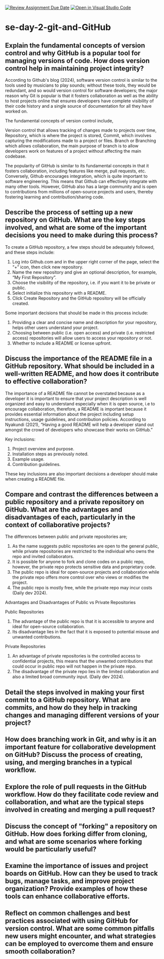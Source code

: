 [![Review Assignment Due Date](https://classroom.github.com/assets/deadline-readme-button-22041afd0340ce965d47ae6ef1cefeee28c7c493a6346c4f15d667ab976d596c.svg)](https://classroom.github.com/a/8wgCKhpZ)
[![Open in Visual Studio Code](https://classroom.github.com/assets/open-in-vscode-2e0aaae1b6195c2367325f4f02e2d04e9abb55f0b24a779b69b11b9e10269abc.svg)](https://classroom.github.com/online_ide?assignment_repo_id=15585004&assignment_repo_type=AssignmentRepo)
# se-day-2-git-and-GitHub
## Explain the fundamental concepts of version control and why GitHub is a popular tool for managing versions of code. How does version control help in maintaining project integrity?


According to Github's blog (2024), software version control is similar to the tools used by musicians to play sounds; without these tools, they would be redundant, and so would version control for software developers; the major reason why Git is popular is that it fosters collaboration as well as the ability to host projects online that ensures developers have complete visibility of their code history and a single source of documentation for all they have worked on.

The fundamental concepts of version control include, 

Version control that allows tracking of changes made to projects over time, 
Repository, which is where the project is stored, 
Commit, which involves capturing the modifications made to a project or files.
Branch or Branching which allows collaboration, the main purpose of branch is to allow developers work on features of a project without affecting the main codebase.


The popularity of GitHub is similar to its fundamental concepts in that it fosters collaboration, including features like merge, pull requests, etc. Conversely, Github encourages integration, which is quite important to software engineering. This means that Github can effectively integrate with many other tools. However, GitHub also has a large community and is open to contributions from millions of open-source projects and users, thereby fostering learning and contribution/sharing code.


## Describe the process of setting up a new repository on GitHub. What are the key steps involved, and what are some of the important decisions you need to make during this process?

To create a GitHub repository, a few steps should be adequately followed, and these steps include:

1. Log into Github.com and in the upper right corner of the page, select the “+” icon, then click new repository.
2. Name the new repository and give an optional description, for example, “My First Repository”.
3. Choose the visibility of the repository, i.e. if you want it to be private or public.
4. Select initialize this repository with a README.
5. Click Create Repository and the GitHub repository will be officially created.
   
Some important decisions that should be made in this process include:

1. Providing a clear and concise name and description for your repository, helps other users understand your project.
2. Choosing between public (i.e. open access) and private (i.e. restricted access) repositories will allow users to access your repository or not.
3. Whether to include a README or license upfront.



## Discuss the importance of the README file in a GitHub repository. What should be included in a well-written README, and how does it contribute to effective collaboration?


The importance of a README file cannot be overstated because as a developer it is important to ensure that your project description is well organized and easy to understand especially when it is open source, i.e to encourage collaboration, therefore, a README is important because it provides essential information about the project including setup instructions, usage guidelines, and contribution policies. According to Nyakundi (2021), “Having a good README will help a developer stand out amongst the crowd of developers who showcase their works on GitHub.”

Key inclusions:
1. Project overview and purpose.
2. Installation steps as previously noted.
3. Example usage.
4. Contribution guidelines.
   
These key inclusions are also important decisions a developer should make when creating a README file.


## Compare and contrast the differences between a public repository and a private repository on GitHub. What are the advantages and disadvantages of each, particularly in the context of collaborative projects?


The differences between public and private repositories are;

1. As the name suggests public repositories are open to the general public, while private repositories are restricted to the individual who owns the repo and invited collaborators. 
2. It is possible for anyone to fork and clone codes on a public repo, however, the private repo protects sensitive data and proprietary code.
3. The public repo is ideal for open-source projects and collaboration while the private repo offers more control over who views or modifies the project.
4. The public repo is mostly free, while the private repo may incur costs (Daily dev 2024).

Advantages and Disadvantages of Public vs Private Repositories

Public Repositories

1. The advantage of the public repo is that it is accessible to anyone and ideal for open-source collaboration.
2. Its disadvantage lies in the fact that it is exposed to potential misuse and unwanted contributions.

Private Repositories

1. An advantage of private repositories is the controlled access to confidential projects, this means that the unwanted contributions that could occur in public repo will not happen in the private repo.
2. The disadvantage of the private repo lies in the limited collaboration and also a limited broad community input. (Daily dev 2024).


## Detail the steps involved in making your first commit to a GitHub repository. What are commits, and how do they help in tracking changes and managing different versions of your project?



## How does branching work in Git, and why is it an important feature for collaborative development on GitHub? Discuss the process of creating, using, and merging branches in a typical workflow.



## Explore the role of pull requests in the GitHub workflow. How do they facilitate code review and collaboration, and what are the typical steps involved in creating and merging a pull request?



## Discuss the concept of "forking" a repository on GitHub. How does forking differ from cloning, and what are some scenarios where forking would be particularly useful?



## Examine the importance of issues and project boards on GitHub. How can they be used to track bugs, manage tasks, and improve project organization? Provide examples of how these tools can enhance collaborative efforts.



## Reflect on common challenges and best practices associated with using GitHub for version control. What are some common pitfalls new users might encounter, and what strategies can be employed to overcome them and ensure smooth collaboration?
